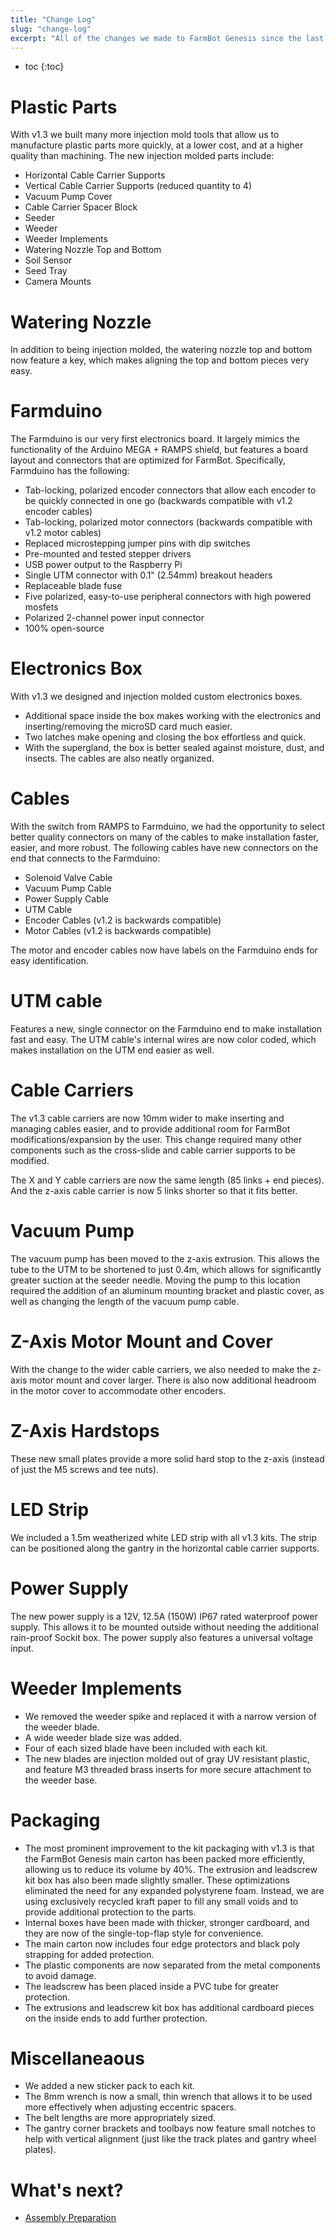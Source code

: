 ```yaml
---
title: "Change Log"
slug: "change-log"
excerpt: "All of the changes we made to FarmBot Genesis since the last version"
---
```


* toc
{:toc}

# Plastic Parts
With v1.3 we built many more injection mold tools that allow us to manufacture plastic parts more quickly, at a lower cost, and at a higher quality than machining. The new injection molded parts include:
* Horizontal Cable Carrier Supports
* Vertical Cable Carrier Supports (reduced quantity to 4)
* Vacuum Pump Cover
* Cable Carrier Spacer Block
* Seeder
* Weeder
* Weeder Implements
* Watering Nozzle Top and Bottom
* Soil Sensor
* Seed Tray
* Camera Mounts

# Watering Nozzle
In addition to being injection molded, the watering nozzle top and bottom now feature a key, which makes aligning the top and bottom pieces very easy.

# Farmduino
The Farmduino is our very first electronics board. It largely mimics the functionality of the Arduino MEGA + RAMPS shield, but features a board layout and connectors that are optimized for FarmBot. Specifically, Farmduino has the following:
* Tab-locking, polarized encoder connectors that allow each encoder to be quickly connected in one go (backwards compatible with v1.2 encoder cables)
* Tab-locking, polarized motor connectors (backwards compatible with v1.2 motor cables)
* Replaced microstepping jumper pins with dip switches
* Pre-mounted and tested stepper drivers
* USB power output to the Raspberry Pi
* Single UTM connector with 0.1" (2.54mm) breakout headers
* Replaceable blade fuse
* Five polarized, easy-to-use peripheral connectors with high powered mosfets
* Polarized 2-channel power input connector
* 100% open-source

# Electronics Box
With v1.3 we designed and injection molded custom electronics boxes.
* Additional space inside the box makes working with the electronics and inserting/removing the microSD card much easier.
* Two latches make opening and closing the box effortless and quick.
* With the supergland, the box is better sealed against moisture, dust, and insects. The cables are also neatly organized.

# Cables
With the switch from RAMPS to Farmduino, we had the opportunity to select better quality connectors on many of the cables to make installation faster, easier, and more robust. The following cables have new connectors on the end that connects to the Farmduino:
* Solenoid Valve Cable
* Vacuum Pump Cable
* Power Supply Cable
* UTM Cable
* Encoder Cables (v1.2 is backwards compatible)
* Motor Cables (v1.2 is backwards compatible)

The motor and encoder cables now have labels on the Farmduino ends for easy identification.

# UTM cable
Features a new, single connector on the Farmduino end to make installation fast and easy. The UTM cable's internal wires are now color coded, which makes installation on the UTM end easier as well.

# Cable Carriers
The v1.3 cable carriers are now 10mm wider to make inserting and managing cables easier, and to provide additional room for FarmBot modifications/expansion by the user. This change required many other components such as the cross-slide and cable carrier supports to be modified.

The X and Y cable carriers are now the same length (85 links + end pieces). And the z-axis cable carrier is now 5 links shorter so that it fits better.

# Vacuum Pump
The vacuum pump has been moved to the z-axis extrusion. This allows the tube to the UTM to be shortened to just 0.4m, which allows for significantly greater suction at the seeder needle. Moving the pump to this location required the addition of an aluminum mounting bracket and plastic cover, as well as changing the length of the vacuum pump cable.

# Z-Axis Motor Mount and Cover
With the change to the wider cable carriers, we also needed to make the z-axis motor mount and cover larger. There is also now additional headroom in the motor cover to accommodate other encoders.

# Z-Axis Hardstops
These new small plates provide a more solid hard stop to the z-axis (instead of just the M5 screws and tee nuts).

# LED Strip
We included a 1.5m weatherized white LED strip with all v1.3 kits. The strip can be positioned along the gantry in the horizontal cable carrier supports.

# Power Supply
The new power supply is a 12V, 12.5A (150W) IP67 rated waterproof power supply. This allows it to be mounted outside without needing the additional rain-proof Sockit box. The power supply also features a universal voltage input.

# Weeder Implements
* We removed the weeder spike and replaced it with a narrow version of the weeder blade.
* A wide weeder blade size was added.
* Four of each sized blade have been included with each kit.
* The new blades are injection molded out of gray UV resistant plastic, and feature M3 threaded brass inserts for more secure attachment to the weeder base.

# Packaging
* The most prominent improvement to the kit packaging with v1.3 is that the FarmBot Genesis main carton has been packed more efficiently, allowing us to reduce its volume by 40%. The extrusion and leadscrew kit box has also been made slightly smaller. These optimizations eliminated the need for any expanded polystyrene foam. Instead, we are using exclusively recycled kraft paper to fill any small voids and to provide additional protection to the parts.
* Internal boxes have been made with thicker, stronger cardboard, and they are now of the single-top-flap style for convenience.
* The main carton now includes four edge protectors and black poly strapping for added protection.
* The plastic components are now separated from the metal components to avoid damage.
* The leadscrew has been placed inside a PVC tube for greater protection.
* The extrusions and leadscrew kit box has additional cardboard pieces on the inside ends to add further protection.

# Miscellaneaous
* We added a new sticker pack to each kit.
* The 8mm wrench is now a small, thin wrench that allows it to be used more effectively when adjusting eccentric spacers.
* The belt lengths are more appropriately​ sized.
* The gantry corner brackets and toolbays now feature small notches to help with vertical alignment (just like the track plates and gantry wheel plates).

# What's next?

 * [Assembly Preparation](../intro/assembly-preparation.md)
